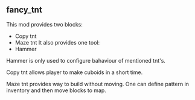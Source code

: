 ## fancy_tnt
This mod provides two blocks:
 - Copy tnt
 - Maze tnt
It also provides one tool:
 - Hammer
 
Hammer is only used to configure bahaviour of mentioned tnt's.

Copy tnt allows player to make cuboids in a short time.

Maze tnt provides way to build without moving. One can define pattern in inventory and then move blocks to map.
